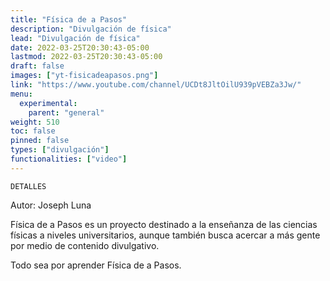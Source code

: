 ```yaml
---
title: "Física de a Pasos"
description: "Divulgación de física"
lead: "Divulgación de física"
date: 2022-03-25T20:30:43-05:00
lastmod: 2022-03-25T20:30:43-05:00
draft: false
images: ["yt-fisicadeapasos.png"]
link: "https://www.youtube.com/channel/UCDt8JltOilU939pVEBZa3Jw/"
menu:
  experimental:
    parent: "general"
weight: 510
toc: false
pinned: false
types: ["divulgación"]
functionalities: ["video"]
---
```


```text
DETALLES
```

Autor: Joseph Luna

Física de a Pasos es un proyecto destinado a la enseñanza de las ciencias físicas a niveles universitarios, aunque también busca acercar a más gente por medio de contenido divulgativo.

Todo sea por aprender Física de a Pasos.
